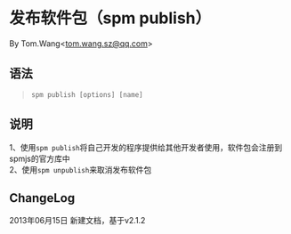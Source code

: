 # 发布软件包（spm publish） #
By Tom.Wang<tom.wang.sz@qq.com\>

## 语法 ##
> `spm publish [options] [name]`

## 说明 ##
1、使用`spm publish`将自己开发的程序提供给其他开发者使用，软件包会注册到spmjs的官方库中    
2、使用`spm unpublish`来取消发布软件包  

## ChangeLog ##
2013年06月15日 新建文档，基于v2.1.2
